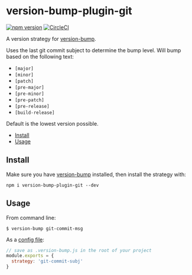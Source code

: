 # version-bump-plugin-git

[![npm version](https://badge.fury.io/js/version-bump-plugin-git.svg)](https://badge.fury.io/js/version-bump-plugin-git) [![CircleCI](https://circleci.com/gh/theogravity/version-bump-plugin-git.svg?style=svg)](https://circleci.com/gh/theogravity/version-bump-plugin-git)

A version strategy for [version-bump](https://github.com/theogravity/version-bump).

Uses the last git commit subject to determine the bump level. Will bump based on the following text:

* `[major]`
* `[minor]`
* `[patch]`
* `[pre-major]`
* `[pre-minor]`
* `[pre-patch]`
* `[pre-release]`
* `[build-release]`

Default is the lowest version possible.

<!-- TOC -->
- [Install](#install)
- [Usage](#usage)

<!-- TOC END -->

## Install

Make sure you have [version-bump](https://github.com/theogravity/version-bump) installed, then
install the strategy with:

`npm i version-bump-plugin-git --dev`

## Usage

From command line:

`$ version-bump git-commit-msg`

As a [config file](https://github.com/theogravity/version-bump#custom-configuration-file):

```js
// save as .version-bump.js in the root of your project
module.exports = {
  strategy: 'git-commit-subj'
}
```
